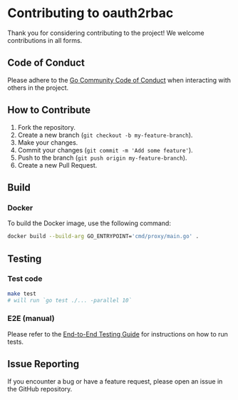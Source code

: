 # Contributing to oauth2rbac

Thank you for considering contributing to the project! We welcome contributions in all forms.

## Code of Conduct

Please adhere to the [Go Community Code of Conduct](https://go.dev/conduct) when interacting with others in the project.

## How to Contribute

1. Fork the repository.
2. Create a new branch (`git checkout -b my-feature-branch`).
3. Make your changes.
4. Commit your changes (`git commit -m 'Add some feature'`).
5. Push to the branch (`git push origin my-feature-branch`).
6. Create a new Pull Request.

## Build

### Docker

To build the Docker image, use the following command:

````bash
docker build --build-arg GO_ENTRYPOINT='cmd/proxy/main.go' .
````

## Testing

### Test code

```sh
make test
# will run `go test ./... -parallel 10`
```

### E2E (manual)

Please refer to the [End-to-End Testing Guide](./test/e2e/README.md) for instructions on how to run tests.

## Issue Reporting

If you encounter a bug or have a feature request, please open an issue in the GitHub repository.
